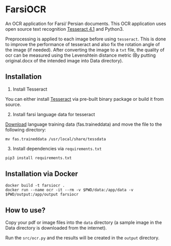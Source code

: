 # FarsiOCR
An OCR application for Farsi/ Persian documents.
This OCR application uses open source text recognition [Tesseract 4.1](https://github.com/tesseract-ocr/tesseract/wiki) and Python3.

Preprocessing is applied to each image before using `tesseract`. This is done to improve the performance of tesseract and also fix the rotation angle of the image (if needed). After converting the image to a `txt` file, the quality of ocr can be measured using the Levenshtein distance metric (By putting original.docx of the intended image into Data directory). 

## Installation
1. Install Tesseract

You can either install [Tesseract](https://github.com/tesseract-ocr/tesseract/wiki) via pre-built binary package or build it from source.

2. Install farsi language data for tesseract

[Download](https://github.com/tesseract-ocr/tessdata) language training data (fas.traineddata) and move the file to the following directory:
```linux
mv fas.traineddata /usr/local/share/tessdata
```
3. Install dependencies via `requirements.txt`
```cmd
pip3 install requirements.txt
```
## Installation via Docker
```docker
docker build -t farsiocr .
docker run --name ocr -it --rm -v $PWD/data:/app/data -v $PWD/output:/app/output farsiocr
```
## How to use?
Copy your pdf or image files into the `data` directory (a sample image in the Data directory is downloaded from the internet). 

Run the `src/ocr.py` and the results will be created in the `output` directory.